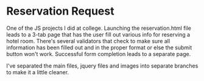 # Reservation Request
One of the JS projects I did at college. Launching the reservation.html file leads to a 3-tab page that has the user fill out various info for reserving a hotel room.
There's several validators that check to make sure all information has been filled out and in the proper format or else the submit button won't work. Successful form completion leads to a separate page.

I've separated the main files, jquery files and images into separate branches to make it a little cleaner.

